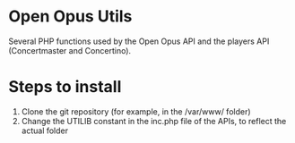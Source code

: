 # Open Opus Utils
Several PHP functions used by the Open Opus API and the players API (Concertmaster and Concertino).

# Steps to install

1. Clone the git repository (for example, in the /var/www/ folder)
2. Change the UTILIB constant in the inc.php file of the APIs, to reflect the actual folder